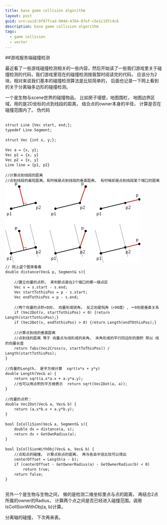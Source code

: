 ```yaml
---
title: base game collision algorithm
layout: post
guid: urn:uuid:0f07fcad-904d-4764-87ef-c5e1c197c4c6
description: base game collision algorithm
tags:
  - game collision
  - vector
---
```


##游戏服务端碰撞检测 

最近看了一些游戏碰撞检测相关的一些内容，然后开始读了一些我们游戏里关于碰撞检测的代码，我们游戏里现在的碰撞检测按我暂时阅读完的代码， 应该分为2块，相对来说我们基本的碰撞检测算法是比较简单的， 后面也记录一下网上看到的关于分离轴多边形的碰撞检测。

一个是生物与scene世界的碰撞物品， 比如房子墙壁，地图围栏， 地图边界区域，用的是2D坐标的点到线段的距离， 结合点的owner本身的半径， 计算是否在碰撞范围内了。
伪代码
<pre><code>
struct Line {Vec start, end;};
typedef Line Segment;

struct Vec {int x, y;};

Vec a = {x, y};
Vec p1 = {x, y}
Vec p2 = {x, y}
Line line = {p1, p2}

//计算点到线段的距离
//点到线段的最短距离，有时候是点到线段的垂直距离， 有时候却是点到线段某个端口的距离
<img src="static/img/p2.png"></img>
// 网上盗个图来看看
double distance(Vec& p, Segment& s){

    //建立向量的点积， 来判断点是在2个端口的哪一端点区
    Vec v = s.start - s.end;
    Vec startTothisPos = p - s.start;
    Vec endTothisPos = p - s.end;

    //两个向量的点积<0则， 向量形成锐角， 反之则是钝角（>90度）, ＝0则是垂直关系
    if (Vec2Dot(v, startTothisPos) < 0) {return Length(startTothisPos);}
    if (Vec2Dot(v, endTothisPos) > 0) {return Length(endTOthisPos);}
    
    //计算点到线的垂直距离
    //点到线的距离 等于 向量点与线形成的夹角， 夹角形成的平行四边形的面积 除以 线的向量长度 
    return fabs(Vec2Cross(v, startToThisPos)) / Length(startTothisPos);
}

//向量的Length， 是平方根计算  sqrt(x*x + y*y)
double Length(Vec& a) {
    return sqrt(a.x*a.x + a.y*a.y);
    //也可以用点积的平方根表示  return sqrt(Vec2Dot(a, a));
}

//向量的点积：
double Vec2Dot(Vec& a, Vec& b) {
    return (a.x*b.x + a.y*b.y);
}

bool IsColliSion(Vec& a, Segment& s){
    double dx = distance(a, s);
    return dx < GetOwnRadius(a);
}

bool IsCollSionWithObj(Vec& a, Vec& b) {
    //点和点的碰撞， 计算点到点的距离， 再与各自半径比较可以得出
    centerOffset = Length(a - b);
    if (centerOffset - GetOwnerRadius(a) - GetOwnerRadius(b) < 0)
        return true;
    return false;
}

</code></pre>

另外一个是生物与生物之间， 做的是检测二维坐标里点与点的距离， 再结合2点所属的owner的Radius， 计算两个点之间是否已经进入碰撞范围。调用 IsCollSionWithObj(a, b)计算。

分离轴的碰撞， 下次再来表。 

